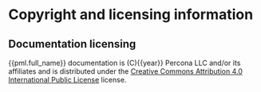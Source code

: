 # Copyright and licensing information

## Documentation licensing

{{pml.full_name}} documentation is (C){{year}} Percona LLC and/or its affiliates
and is distributed under the [Creative Commons Attribution 4.0 International Public License](https://creativecommons.org/licenses/by/4.0/) license.
